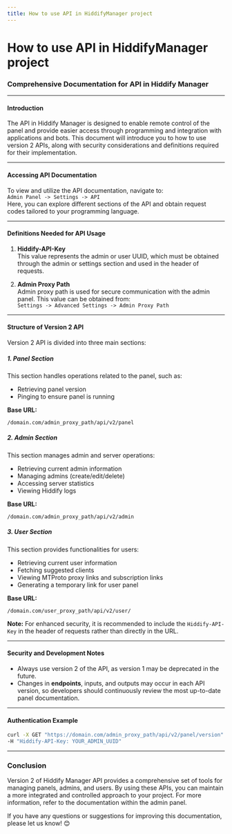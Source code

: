 ```yaml
---
title: How to use API in HiddifyManager project
---
```


# How to use API in HiddifyManager project
### Comprehensive Documentation for API in Hiddify Manager

---

#### **Introduction**

The API in Hiddify Manager is designed to enable remote control of the panel and provide easier access through programming and integration with applications and bots. This document will introduce you to how to use version 2 APIs, along with security considerations and definitions required for their implementation.

---

#### **Accessing API Documentation**

To view and utilize the API documentation, navigate to:  
`Admin Panel -> Settings -> API`  
Here, you can explore different sections of the API and obtain request codes tailored to your programming language.

---

#### **Definitions Needed for API Usage**

1. **Hiddify-API-Key**  
   This value represents the admin or user UUID, which must be obtained through the admin or settings section and used in the header of requests.

2. **Admin Proxy Path**  
   Admin proxy path is used for secure communication with the admin panel. This value can be obtained from:  
   `Settings -> Advanced Settings -> Admin Proxy Path`

---

#### **Structure of Version 2 API**

Version 2 API is divided into three main sections:

##### **1. Panel Section**  
This section handles operations related to the panel, such as:
- Retrieving panel version
- Pinging to ensure panel is running  

**Base URL:**  
```plaintext
/domain.com/admin_proxy_path/api/v2/panel
```

##### **2. Admin Section**  
This section manages admin and server operations:
- Retrieving current admin information
- Managing admins (create/edit/delete)
- Accessing server statistics
- Viewing Hiddify logs  

**Base URL:**  
```plaintext
/domain.com/admin_proxy_path/api/v2/admin
```

##### **3. User Section**  
This section provides functionalities for users:
- Retrieving current user information
- Fetching suggested clients
- Viewing MTProto proxy links and subscription links
- Generating a temporary link for user panel  

**Base URL:**  
```plaintext
/domain.com/user_proxy_path/api/v2/user/
```

**Note:** For enhanced security, it is recommended to include the `Hiddify-API-Key` in the header of requests rather than directly in the URL.

---

#### **Security and Development Notes**

- Always use version 2 of the API, as version 1 may be deprecated in the future.  
- Changes in **endpoints**, inputs, and outputs may occur in each API version, so developers should continuously review the most up-to-date panel documentation.

---

#### **Authentication Example**

```bash
curl -X GET "https://domain.com/admin_proxy_path/api/v2/panel/version" \
-H "Hiddify-API-Key: YOUR_ADMIN_UUID"
```

---

### Conclusion

Version 2 of Hiddify Manager API provides a comprehensive set of tools for managing panels, admins, and users. By using these APIs, you can maintain a more integrated and controlled approach to your project. For more information, refer to the documentation within the admin panel.

If you have any questions or suggestions for improving this documentation, please let us know! 😊
